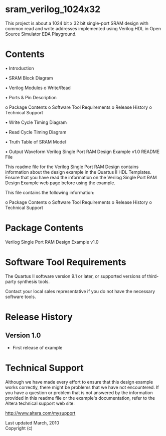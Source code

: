 # sram_verilog_1024x32
This project is about a 1024 bit x 32 bit single-port SRAM design with common read and write addresses implemented using Verilog HDL in Open Source Simulator EDA Playground.

# Contents
•	Introduction

•	SRAM Block Diagram

•	Verilog Modules
    o	Write/Read 
    
•	Ports & Pin Description

   o  Package Contents
   o  Software Tool Requirements
   o  Release History
   o  Technical Support

•	Write Cycle Timing Diagram

•	Read Cycle Timing Diagram

•	Truth Table of SRAM Model

•	Output Waveform
Verilog Single Port RAM Design Example v1.0 README File

This readme file for the Verilog Single Port RAM Design contains
information about the design example in the Quartus ll HDL
Templates. Ensure that you have read the information on the
Verilog Single Port RAM Design Example web page before using the
example.

This file contains the following information:

o  Package Contents
o  Software Tool Requirements
o  Release History
o  Technical Support

Package Contents
================

Verilog Single Port RAM Design Example v1.0


Software Tool Requirements
==========================

The Quartus II software version 9.1 or later, 
or supported versions of third-party synthesis tools. 

Contact your local sales representative if you do not have the
necessary software tools.


Release History
===============

Version 1.0
-----------
- First release of example


Technical Support
=================

Although we have made every effort to ensure that this design
example works correctly, there might be problems that we have not
encountered. If you have a question or problem that is not
answered by the information provided in this readme file or the
example's documentation, refer to the Altera technical support
web site: 

http://www.altera.com/mysupport


Last updated March, 2010                                
Copyright (c) 

